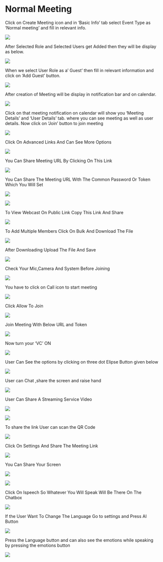# Normal Meeting

Click on Create Meeting icon and in ‘Basic Info’ tab select Event Type as ‘Normal meeting’ and fill in relevant info.

![](../../.gitbook/assets/image%20%28288%29.png)

After Selected Role and Selected Users get Added then they will be display as below.

![](../../.gitbook/assets/image%20%28298%29.png)

When we select User Role as a’ Guest’ then fill in relevant information and click on ‘Add Guest’ button.

![](../../.gitbook/assets/image%20%28296%29.png)

After creation of Meeting will be display in notification bar and on calendar.

![](../../.gitbook/assets/image%20%28299%29.png)

Click on that meeting notification on calendar will show you ‘Meeting Details’ and ‘User Details’ tab. where you can see meeting as well as user details. Now click on ‘Join’ button to join meeting

![](../../.gitbook/assets/image%20%28318%29.png)

Click On Advanced Links And Can See More Options

![](../../.gitbook/assets/image%20%28316%29.png)

You Can Share Meeting URL By Clicking On This Link  


![](../../.gitbook/assets/image%20%28329%29.png)

You Can Share The Meeting URL With The Common Password Or Token Which You Will Set

![](../../.gitbook/assets/image%20%28343%29.png)

![](../../.gitbook/assets/image%20%28304%29.png)

To View Webcast On Public Link Copy This Link And Share

![](../../.gitbook/assets/image%20%28347%29.png)

To Add Multiple Members Click On Bulk And Download The File

![](../../.gitbook/assets/image%20%28357%29.png)

After Downloading Upload The File And Save  


![](../../.gitbook/assets/image%20%28359%29.png)

Check Your Mic,Camera And System Before Joining

![](../../.gitbook/assets/image%20%28351%29.png)



You have to click on Call icon to start meeting

![](../../.gitbook/assets/image%20%28112%29%20%281%29.png)

Click Allow To Join

![](../../.gitbook/assets/image%20%28327%29.png)

Join Meeting With Below URL and Token

![](../../.gitbook/assets/image%20%28309%29.png)

Now turn your ‘VC’ ON

![](../../.gitbook/assets/image%20%28336%29.png)

User Can See the options by clicking on three dot Elipse Button  given below

![](../../.gitbook/assets/image%20%28341%29.png)

User can Chat ,share the screen and raise hand

![](../../.gitbook/assets/image%20%28348%29.png)

User Can Share A Streaming Service Video

![](../../.gitbook/assets/image%20%28322%29.png)

![](../../.gitbook/assets/image%20%28356%29.png)

To share the link User can scan the QR Code

![](../../.gitbook/assets/image%20%28313%29.png)

 Click On Settings And Share The Meeting Link

![](../../.gitbook/assets/image%20%28328%29.png)

You Can Share Your Screen

![](../../.gitbook/assets/image%20%28305%29.png)

![](../../.gitbook/assets/image%20%28332%29.png)

Click On Ispeech So Whatever You Will Speak Will Be There On The Chatbox

![](../../.gitbook/assets/image%20%28319%29.png)

If the User Want To Change The Language Go to settings and Press AI Button

![](../../.gitbook/assets/image%20%2880%29.png)

Press the Language button and can also see the emotions while speaking by pressing the emotions button  
  


![](../../.gitbook/assets/image%20%2819%29.png)



